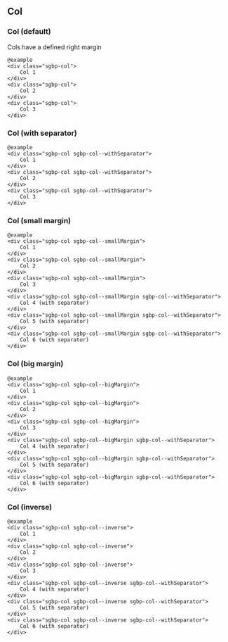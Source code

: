 ## Col

### Col (default)

Cols have a defined right margin

    @example
    <div class="sgbp-col">
        Col 1
    </div>
    <div class="sgbp-col">
        Col 2
    </div>
    <div class="sgbp-col">
        Col 3
    </div>

### Col (with separator)
  
    @example
    <div class="sgbp-col sgbp-col--withSeparator">
        Col 1
    </div>
    <div class="sgbp-col sgbp-col--withSeparator">
        Col 2
    </div>
    <div class="sgbp-col sgbp-col--withSeparator">
        Col 3
    </div>

### Col (small margin)
  
    @example
    <div class="sgbp-col sgbp-col--smallMargin">
        Col 1
    </div>
    <div class="sgbp-col sgbp-col--smallMargin">
        Col 2
    </div>
    <div class="sgbp-col sgbp-col--smallMargin">
        Col 3
    </div>
    <div class="sgbp-col sgbp-col--smallMargin sgbp-col--withSeparator">
        Col 4 (with separator)
    </div>
    <div class="sgbp-col sgbp-col--smallMargin sgbp-col--withSeparator">
        Col 5 (with separator)
    </div>
    <div class="sgbp-col sgbp-col--smallMargin sgbp-col--withSeparator">
        Col 6 (with separator)
    </div>

### Col (big margin)
  
    @example
    <div class="sgbp-col sgbp-col--bigMargin">
        Col 1
    </div>
    <div class="sgbp-col sgbp-col--bigMargin">
        Col 2
    </div>
    <div class="sgbp-col sgbp-col--bigMargin">
        Col 3
    </div>
    <div class="sgbp-col sgbp-col--bigMargin sgbp-col--withSeparator">
        Col 4 (with separator)
    </div>
    <div class="sgbp-col sgbp-col--bigMargin sgbp-col--withSeparator">
        Col 5 (with separator)
    </div>
    <div class="sgbp-col sgbp-col--bigMargin sgbp-col--withSeparator">
        Col 6 (with separator)
    </div>


### Col (inverse)
  
    @example
    <div class="sgbp-col sgbp-col--inverse">
        Col 1
    </div>
    <div class="sgbp-col sgbp-col--inverse">
        Col 2
    </div>
    <div class="sgbp-col sgbp-col--inverse">
        Col 3
    </div>
    <div class="sgbp-col sgbp-col--inverse sgbp-col--withSeparator">
        Col 4 (with separator)
    </div>
    <div class="sgbp-col sgbp-col--inverse sgbp-col--withSeparator">
        Col 5 (with separator)
    </div>
    <div class="sgbp-col sgbp-col--inverse sgbp-col--withSeparator">
        Col 6 (with separator)
    </div>
